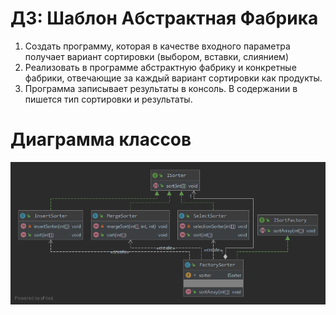 # ДЗ: Шаблон Абстрактная Фабрика
1. Создать программу, которая в качестве входного параметра получает вариант сортировки (выбором, вставки, слиянием)
2. Реализовать в программе абстрактную фабрику и конкретные фабрики, отвечающие за каждый вариант сортировки как продукты.
3. Программа записывает результаты в консоль. В содержании в пишется тип сортировки и результаты.

# Диаграмма классов
![SorterFactory.png](./SorterFactory.png)